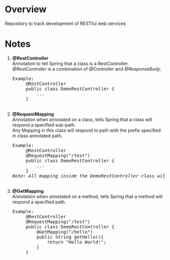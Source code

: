 <h1>Overview</h1>

Repository to track development of RESTful web services

<h1>Notes</h1>

1. <strong>@RestController</strong> <br>
    Annotation to tell Spring that a class is a RestController. <br>
    <em>@RestController</em> is a combination of <em>@Controller</em> and <em>@ResponseBody</em>. <br>
    <pre>Example:
        @RestController
        public class DemoRestController {
            ...
        } </pre><br>
2. <strong>@RequestMapping</strong> <br>
    Annotation when annotated on a class, tells Spring that a class will respond a specified sub-path. <br>
    Any Mapping in this class will respond to path with the prefix specified in class annotated path. <br>
    <pre>Example:
        @RestController
        @RequestMapping("/test")
        public class DemoRestController {
            ...
        }
   <em>Note: All mapping inside the DemoRestController class will respond to /test/... URI</em></pre> <br>
3. <strong>@GetMapping</strong> <br>
    Annotation when annotated on a method, tells Spring that a method will respond a specified path. <br>
    <pre>Example:
        @RestController
        @RequestMapping("/test")
        public class DemoRestController {
            @GetMapping("/hello")
            public String getHello(){
                return "Hello World!";
            }
        } </pre><br>
